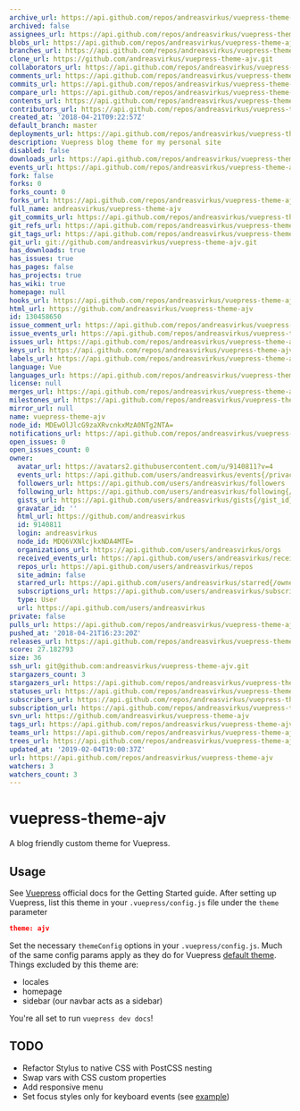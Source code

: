 ```yaml
---
archive_url: https://api.github.com/repos/andreasvirkus/vuepress-theme-ajv/{archive_format}{/ref}
archived: false
assignees_url: https://api.github.com/repos/andreasvirkus/vuepress-theme-ajv/assignees{/user}
blobs_url: https://api.github.com/repos/andreasvirkus/vuepress-theme-ajv/git/blobs{/sha}
branches_url: https://api.github.com/repos/andreasvirkus/vuepress-theme-ajv/branches{/branch}
clone_url: https://github.com/andreasvirkus/vuepress-theme-ajv.git
collaborators_url: https://api.github.com/repos/andreasvirkus/vuepress-theme-ajv/collaborators{/collaborator}
comments_url: https://api.github.com/repos/andreasvirkus/vuepress-theme-ajv/comments{/number}
commits_url: https://api.github.com/repos/andreasvirkus/vuepress-theme-ajv/commits{/sha}
compare_url: https://api.github.com/repos/andreasvirkus/vuepress-theme-ajv/compare/{base}...{head}
contents_url: https://api.github.com/repos/andreasvirkus/vuepress-theme-ajv/contents/{+path}
contributors_url: https://api.github.com/repos/andreasvirkus/vuepress-theme-ajv/contributors
created_at: '2018-04-21T09:22:57Z'
default_branch: master
deployments_url: https://api.github.com/repos/andreasvirkus/vuepress-theme-ajv/deployments
description: Vuepress blog theme for my personal site
disabled: false
downloads_url: https://api.github.com/repos/andreasvirkus/vuepress-theme-ajv/downloads
events_url: https://api.github.com/repos/andreasvirkus/vuepress-theme-ajv/events
fork: false
forks: 0
forks_count: 0
forks_url: https://api.github.com/repos/andreasvirkus/vuepress-theme-ajv/forks
full_name: andreasvirkus/vuepress-theme-ajv
git_commits_url: https://api.github.com/repos/andreasvirkus/vuepress-theme-ajv/git/commits{/sha}
git_refs_url: https://api.github.com/repos/andreasvirkus/vuepress-theme-ajv/git/refs{/sha}
git_tags_url: https://api.github.com/repos/andreasvirkus/vuepress-theme-ajv/git/tags{/sha}
git_url: git://github.com/andreasvirkus/vuepress-theme-ajv.git
has_downloads: true
has_issues: true
has_pages: false
has_projects: true
has_wiki: true
homepage: null
hooks_url: https://api.github.com/repos/andreasvirkus/vuepress-theme-ajv/hooks
html_url: https://github.com/andreasvirkus/vuepress-theme-ajv
id: 130458650
issue_comment_url: https://api.github.com/repos/andreasvirkus/vuepress-theme-ajv/issues/comments{/number}
issue_events_url: https://api.github.com/repos/andreasvirkus/vuepress-theme-ajv/issues/events{/number}
issues_url: https://api.github.com/repos/andreasvirkus/vuepress-theme-ajv/issues{/number}
keys_url: https://api.github.com/repos/andreasvirkus/vuepress-theme-ajv/keys{/key_id}
labels_url: https://api.github.com/repos/andreasvirkus/vuepress-theme-ajv/labels{/name}
language: Vue
languages_url: https://api.github.com/repos/andreasvirkus/vuepress-theme-ajv/languages
license: null
merges_url: https://api.github.com/repos/andreasvirkus/vuepress-theme-ajv/merges
milestones_url: https://api.github.com/repos/andreasvirkus/vuepress-theme-ajv/milestones{/number}
mirror_url: null
name: vuepress-theme-ajv
node_id: MDEwOlJlcG9zaXRvcnkxMzA0NTg2NTA=
notifications_url: https://api.github.com/repos/andreasvirkus/vuepress-theme-ajv/notifications{?since,all,participating}
open_issues: 0
open_issues_count: 0
owner:
  avatar_url: https://avatars2.githubusercontent.com/u/9140811?v=4
  events_url: https://api.github.com/users/andreasvirkus/events{/privacy}
  followers_url: https://api.github.com/users/andreasvirkus/followers
  following_url: https://api.github.com/users/andreasvirkus/following{/other_user}
  gists_url: https://api.github.com/users/andreasvirkus/gists{/gist_id}
  gravatar_id: ''
  html_url: https://github.com/andreasvirkus
  id: 9140811
  login: andreasvirkus
  node_id: MDQ6VXNlcjkxNDA4MTE=
  organizations_url: https://api.github.com/users/andreasvirkus/orgs
  received_events_url: https://api.github.com/users/andreasvirkus/received_events
  repos_url: https://api.github.com/users/andreasvirkus/repos
  site_admin: false
  starred_url: https://api.github.com/users/andreasvirkus/starred{/owner}{/repo}
  subscriptions_url: https://api.github.com/users/andreasvirkus/subscriptions
  type: User
  url: https://api.github.com/users/andreasvirkus
private: false
pulls_url: https://api.github.com/repos/andreasvirkus/vuepress-theme-ajv/pulls{/number}
pushed_at: '2018-04-21T16:23:20Z'
releases_url: https://api.github.com/repos/andreasvirkus/vuepress-theme-ajv/releases{/id}
score: 27.182793
size: 36
ssh_url: git@github.com:andreasvirkus/vuepress-theme-ajv.git
stargazers_count: 3
stargazers_url: https://api.github.com/repos/andreasvirkus/vuepress-theme-ajv/stargazers
statuses_url: https://api.github.com/repos/andreasvirkus/vuepress-theme-ajv/statuses/{sha}
subscribers_url: https://api.github.com/repos/andreasvirkus/vuepress-theme-ajv/subscribers
subscription_url: https://api.github.com/repos/andreasvirkus/vuepress-theme-ajv/subscription
svn_url: https://github.com/andreasvirkus/vuepress-theme-ajv
tags_url: https://api.github.com/repos/andreasvirkus/vuepress-theme-ajv/tags
teams_url: https://api.github.com/repos/andreasvirkus/vuepress-theme-ajv/teams
trees_url: https://api.github.com/repos/andreasvirkus/vuepress-theme-ajv/git/trees{/sha}
updated_at: '2019-02-04T19:00:37Z'
url: https://api.github.com/repos/andreasvirkus/vuepress-theme-ajv
watchers: 3
watchers_count: 3
---
```


# vuepress-theme-ajv

A blog friendly custom theme for Vuepress.

## Usage

See [Vuepress](https://vuepress.vuejs.org/guide/getting-started.html) official docs for the Getting Started guide.
After setting up Vuepress, list this theme in your `.vuepress/config.js` file under the `theme` parameter

```json
theme: ajv
```

Set the necessary `themeConfig` options in your `.vuepress/config.js`. Much of the same config params apply
as they do for Vuepress [default theme](https://vuepress.vuejs.org/default-theme-config/). Things excluded by this theme are:
- locales
- homepage
- sidebar (our navbar acts as a sidebar)

You're all set to run `vuepress dev docs`!

## TODO
- Refactor Stylus to native CSS with PostCSS nesting
- Swap vars with CSS custom properties
- Add responsive menu
- Set focus styles only for keyboard events (see [example](https://codepen.io/ajv/pen/dMRwyQ))
